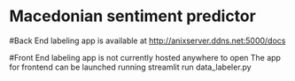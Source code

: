 # Macedonian sentiment predictor


#Back End labeling app is available at http://anixserver.ddns.net:5000/docs

#Front End labeling app is not currently hosted anywhere to open
The app for frontend can be launched running streamlit run data_labeler.py
